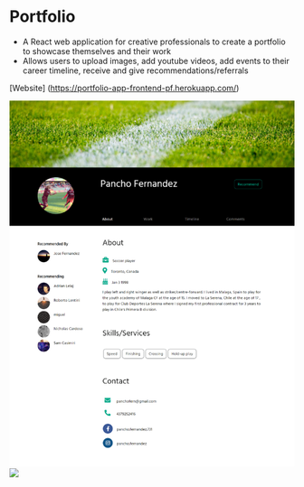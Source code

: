 # Portfolio

* A React web application for creative professionals to create a portfolio to showcase themselves and their work
* Allows users to upload images, add youtube videos, add events to their career timeline, receive and give recommendations/referrals

[Website] (https://portfolio-app-frontend-pf.herokuapp.com/)


![](src/images/PortfolioScreenshot.png)
![](src/images/WorkPageScreenshot.png)
